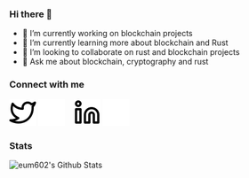 ### Hi there 👋

- 🔭 I’m currently working on blockchain projects
- 🌱 I’m currently learning more about blockchain and Rust
- 👯 I’m looking to collaborate on rust and blockchain projects
- 💬 Ask me about blockchain, cryptography and rust

### Connect with me

[![website](./img/twitter-light.svg)](https://twitter.com/eum602#gh-light-mode-only)
[![website](./img/twitter-dark.svg)](https://twitter.com/eum602#gh-dark-mode-only)
&nbsp;&nbsp;
[![website](./img/linkedin-light.svg)](https://www.linkedin.com/in/erickpachecopedrazauni/#gh-light-mode-only)
[![website](./img/linkedin-dark.svg)](https://www.linkedin.com/in/erickpachecopedrazauni/#gh-dark-mode-only)

### Stats

<img align="left" alt="eum602's Github Stats" src="https://github-readme-stats.vercel.app/api?username=eum602&show_icons=true&hide_border=true"/>

<!--
**eum602/eum602** is a ✨ _special_ ✨ repository because its `README.md` (this file) appears on your GitHub profile.

Here are some ideas to get you started:
- 😄 Pronouns: ...
- ⚡ Fun fact: ...
- 🤔 I’m looking for help with ...
-->
